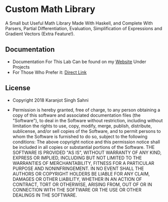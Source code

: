 # Custom Math Library

A Small but Useful Math Library Made With Haskell, and Complete With Parsers, Partial Differentiation, Evaluation, Simplification of Expressions and Gradient Vectors (Extra Feature!).

## Documentation

* Documentation For This Lab Can be found on my [Website](http://ugweb.cas.mcmaster.ca/~sahnik/) Under Projects 
* For Those Who Prefer it: [Direct Link](http://ugweb.cas.mcmaster.ca/~sahnik/Docs/index12.html)

## License

* Copyright 2018 Karanjot Singh Sahni

* Permission is hereby granted, free of charge, to any person obtaining a copy of this software and associated documentation files (the "Software"), to deal in the Software without restriction, including without limitation the rights to use, copy, modify, merge, publish, distribute, sublicense, and/or sell copies of the Software, and to permit persons to whom the Software is furnished to do so, subject to the following conditions:
The above copyright notice and this permission notice shall be included in all copies or substantial portions of the Software.
THE SOFTWARE IS PROVIDED "AS IS", WITHOUT WARRANTY OF ANY KIND, EXPRESS OR IMPLIED, INCLUDING BUT NOT LIMITED TO THE WARRANTIES OF MERCHANTABILITY, FITNESS FOR A PARTICULAR PURPOSE AND NONINFRINGEMENT. IN NO EVENT SHALL THE AUTHORS OR COPYRIGHT HOLDERS BE LIABLE FOR ANY CLAIM, DAMAGES OR OTHER LIABILITY, WHETHER IN AN ACTION OF CONTRACT, TORT OR OTHERWISE, ARISING FROM, OUT OF OR IN CONNECTION WITH THE SOFTWARE OR THE USE OR OTHER DEALINGS IN THE SOFTWARE.
